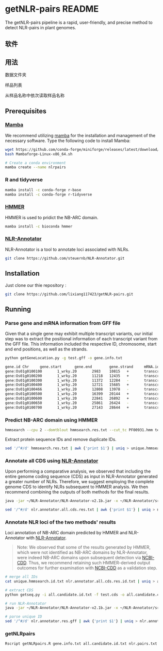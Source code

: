 # getNLR-pairs README

The getNLR-pairs pipeline is a rapid, user-friendly, and precise method to detect NLR-pairs in plant genomes.

## 软件


## 用法

数据文件夹

样品列表


从样品名称中依次读取样品名称





## Prerequisites

### [Mamba](https://github.com/mamba-org/mamba)

We recommend utilizing [mamba](https://github.com/conda-forge/miniforge#mambaforge) for the installation and management of the necessary software. Type the following code to install Mamba:

````sh
wget https://github.com/conda-forge/miniforge/releases/latest/download/Mambaforge-Linux-x86_64.sh
bash Mambaforge-Linux-x86_64.sh

# Create a conda environment
mamba create --name nlrpairs
````

### R and tidyverse

````sh
mamba install -c conda-forge r-base
mamba install -c conda-forge r-tidyverse
````

### [HMMER](http://hmmer.org/)

HMMER is used to pridict the NB-ARC domain.

```sh
mamba install -c bioconda hmmer
```

### [NLR-Annotator](https://github.com/steuernb/NLR-Annotator)

NLR-Annotator is a tool to annotate loci associated with NLRs.

```sh
git clone https://github.com/steuernb/NLR-Annotator.git
```

## Installation

Just clone our thie repository :

````sh
git clone https://github.com/lixiang117423/getNLR-pairs.git
````

## Running

### Parse gene and mRNA information from GFF file

Given that a single gene may exhibit multiple transcript variants, our initial step was to extract the positional information of each transcript variant from the GFF file. This information included the respective ID, chromosome, start and end positions, as well as the strands.

````sh
python getGeneLocation.py -g test.gff -o gene.info.txt   
````

````sh
gene.id Chr     gene.start      gene.end        gene.strand     mRNA.id mRNA.start      mRNA.end
gene:Os01g0100100       1_wrky.20       2983    10815   +       transcript:Os01t0100100-01      2983    10815
gene:Os01g0100200       1_wrky.20       11218   12435   +       transcript:Os01t0100200-01      11218   12435
gene:Os01g0100300       1_wrky.20       11372   12284   -       transcript:Os01t0100300-00      11372   12284
gene:Os01g0100400       1_wrky.20       12721   15685   +       transcript:Os01t0100400-01      12721   15685
gene:Os01g0100466       1_wrky.20       12808   13978   -       transcript:Os01t0100466-00      12808   13978
gene:Os01g0100500       1_wrky.20       16399   20144   +       transcript:Os01t0100500-01      16399   20144
gene:Os01g0100600       1_wrky.20       22841   26892   +       transcript:Os01t0100600-01      22841   26892
gene:Os01g0100650       1_wrky.20       25861   26424   -       transcript:Os01t0100650-00      25861   26424
gene:Os01g0100700       1_wrky.20       27143   28644   +       transcript:Os01t0100700-01      27143   28644
````

### Predict NB-ARC domain using HMMER

```sh
hmmsearch --cpu 2 --domtblout hmmsearch.res.txt --cut_tc PF00931.hmm test.pep 
```

Extract protein sequence IDs and remove duplicate IDs.

````sh
sed '/^#/d' hmmsearch.res.txt | awk {'print $1'} | uniq > unique.hmmsearch.id.txt
````

### Annotate all CDS using [NLR-Annotator](https://github.com/steuernb/NLR-Annotator)

Upon performing a comparative analysis, we observed that including the entire genome coding sequence (CDS) as input in NLR-Annotator generated a greater number of NLRs. Therefore, we suggest employing the complete genome CDS to identify NLRs subsequent to HMMER analysis. We then recommend combining the outputs of both methods for the final results.

```sh
java -jar ~/NLR-Annotator/NLR-Annotator-v2.1b.jar -x ~/NLR-Annotator/src/mot.txt -y ~/NLR-Annotator/src/store.txt -i test.cds -g nlr.annotator.all.cds.res.txt -t 50

sed '/^#/d' nlr.annotator.all.cds.res.txt | awk {'print $1'} | uniq > nlr.annotator.all.cds.res.id.txt 
```

### Annotate NLR loci  of the two methods' results

Loci annotation of NB-ARC domain predicted by HMMER and  NLR-Annotator with [NLR-Annotator](https://github.com/steuernb/NLR-Annotator).

> Note: We observed that some of the results generated by HMMER, which were not identified as NB-ARC domains by NLR-Annotator, were indeed NB-ARC domains upon subsequent detection via [NCBI-CDD](https://www.ncbi.nlm.nih.gov/Structure/bwrpsb/bwrpsb.cgi). Thus, we recommend retaining such HMMER-derived output outcomes for further examination with [NCBI-CDD](https://www.ncbi.nlm.nih.gov/Structure/bwrpsb/bwrpsb.cgi) as a validation step.

````sh
# merge all IDs
cat unique.hmmsearch.id.txt nlr.annotator.all.cds.res.id.txt | uniq > all.candidate.id.txt

# extract CDS
python getseq.py -i all.candidate.id.txt -f test.cds -o all.candidate.cds.fa

# run NLR-Annotator
java -jar ~/NLR-Annotator/NLR-Annotator-v2.1b.jar -x ~/NLR-Annotator/src/mot.txt -y ~/NLR-Annotator/src/store.txt -i all.candidate.cds.fa -g nlr.annotator.res.gff -t 10

# parse unique ID
sed '/^#/d' nlr.annotator.res.gff | awk {'print $1'} | uniq > nlr.annotator.res.id.txt     
````

### getNLRpairs

```sh
Rscript getNLRpairs.R gene.info.txt all.candidate.id.txt nlr.pairs.txt
```

